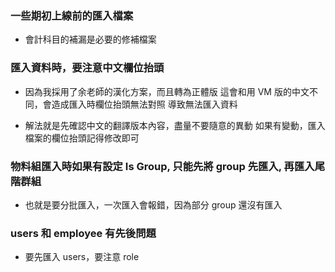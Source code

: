 ### 一些期初上線前的匯入檔案
* 會計科目的補漏是必要的修補檔案
### 匯入資料時，要注意中文欄位抬頭
* 因為我採用了余老師的漢化方案，而且轉為正體版
這會和用 VM 版的中文不同，會造成匯入時欄位抬頭無法對照
導致無法匯入資料

* 解法就是先確認中文的翻譯版本內容，盡量不要隨意的異動
如果有變動，匯入檔案的欄位抬頭記得修改即可

### 物料組匯入時如果有設定 Is Group, 只能先將 group 先匯入, 再匯入尾階群組
* 也就是要分批匯入，一次匯入會報錯，因為部分 group 還沒有匯入

### users 和 employee 有先後問題
* 要先匯入 users，要注意 role
